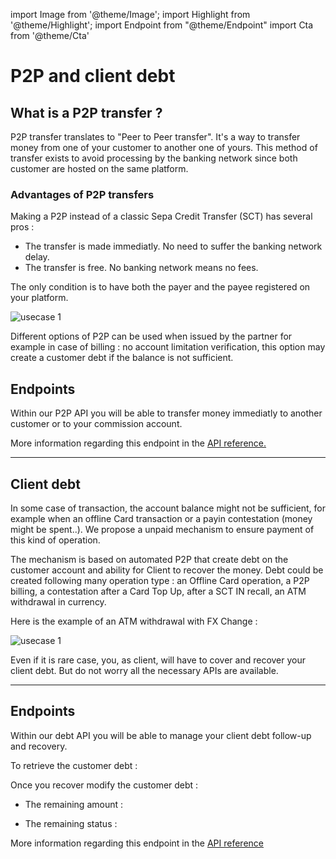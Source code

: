 import Image from '@theme/Image';
import Highlight from '@theme/Highlight';
import Endpoint from "@theme/Endpoint"
import Cta from '@theme/Cta'

# P2P and client debt

## What is a P2P transfer ?




P2P transfer translates to "Peer to Peer transfer". It's a way to transfer money from one of your customer to another one of yours.
This method of transfer exists to avoid processing by the banking network since both customer are hosted on the same platform.

### Advantages of P2P transfers 
Making a P2P instead of a classic Sepa Credit Transfer (SCT) has several pros :
 - The transfer is made immediatly. No need to suffer the banking network delay.
 - The transfer is free. No banking network means no fees.


The only condition is to have both the payer and the payee registered on your platform.


<Image src="docs/P2P.png" alt="usecase 1"/>


<!---  

<Highlight type="tip">

Specialized P2P are also available for customer billing. Billing can be done one by one or a mass P2P can be done also (ask our commercial team)

</Highlight>
--->
<Highlight type="caution">

Different options of P2P can be used when issued by the partner for example in case of billing : no account limitation verification, this option may create a customer debt if the balance is not sufficient.

</Highlight>

## Endpoints

Within our P2P API you will be able to transfer money immediatly to another customer or to your commission account.

<Endpoint apiUrl="/v1.0/migrationProxy" path="/api/v1.1/payments" method="post"/>

More information regarding this endpoint in the [API reference.](/api/Core)

---
## Client debt

<Highlight>

In some case of transaction, the account balance might not be sufficient, for example when an offline Card transaction or a payin contestation (money might be spent..).
We propose a unpaid mechanism to ensure payment of this kind of operation.

</Highlight>

<Highlight type="tip">

The mechanism is based on automated P2P that create debt on the customer account and  ability for Client to recover the money.
Debt could be created following many operation type : an Offline Card operation, a P2P billing, a contestation after a Card Top Up, after a SCT IN recall, an ATM withdrawal in currency.

</Highlight>

Here is the example of an ATM withdrawal with FX Change : 

<Image src="docs/ATMDEBT.png" alt="usecase 1"/>

<Highlight type="danger">

Even if it is rare case, you, as client, will have to cover and recover your client debt. But do not worry all the necessary APIs are available.

</Highlight>

---

## Endpoints

Within our debt API you will be able to manage your client debt follow-up and recovery.

To retrieve the customer debt :

<Endpoint apiUrl="/v1.0/migrationProxy" path="/api/v1.1/clientdebts" method="get"/>

Once you recover modify the customer debt :
  
- The remaining amount :
 
<Endpoint apiUrl="/v1.0/migrationProxy" path="/api/v1.1/clientdebts/{orderid}/remainingdebtamount" method="get"/> 

- The remaining status :

<Endpoint apiUrl="/v1.0/migrationProxy" path="/api/v1.1/clientdebts/{orderid}/status" method="get"/> 


More information regarding this endpoint in the [API reference](/api/Core)

<!-- <Endpoint apiUrl="/v1.0/migrationProxy" path="​/api/v1.0/users/{userid}/cards/{id}" method="delete"/> -->

<Cta
  context="doc"
  ui="button"
  link="/api/Core"
  label="Try it out"
/>
